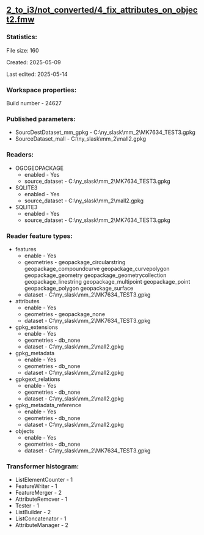 ﻿## [2_to_i3/not_converted/4_fix_attributes_on_object2.fmw](https://github.com/kicki58/kix_working_dir/blob/master/2_to_i3/not_converted/4_fix_attributes_on_object2.fmw)

### Statistics:
File size: 160

Created: 2025-05-09

Last edited: 2025-05-14


### Workspace properties:
Build number    - 24627

### Published parameters:
*  SourcDestDataset_mm_gpkg    -   C:\ny_slask\mm_2\MK7634_TEST3.gpkg
*  SourceDataset_mall    -   C:\ny_slask\mm_2\mall2.gpkg

### Readers:
*  OGCGEOPACKAGE
    * enabled    -  Yes
    * source_dataset    -   C:\ny_slask\mm_2\MK7634_TEST3.gpkg
*  SQLITE3
    * enabled    -  Yes
    * source_dataset    -   C:\ny_slask\mm_2\mall2.gpkg
*  SQLITE3
    * enabled    -  Yes
    * source_dataset    -   C:\ny_slask\mm_2\MK7634_TEST3.gpkg

### Reader feature types:
*  features
    * enable - Yes
    * geometries - geopackage_circularstring geopackage_compoundcurve geopackage_curvepolygon geopackage_geometry geopackage_geometrycollection geopackage_linestring geopackage_multipoint geopackage_point geopackage_polygon geopackage_surface
    * dataset - C:\ny_slask\mm_2\MK7634_TEST3.gpkg
*  attributes
    * enable - Yes
    * geometries - geopackage_none
    * dataset - C:\ny_slask\mm_2\MK7634_TEST3.gpkg
*  gpkg_extensions
    * enable - Yes
    * geometries - db_none
    * dataset - C:\ny_slask\mm_2\mall2.gpkg
*  gpkg_metadata
    * enable - Yes
    * geometries - db_none
    * dataset - C:\ny_slask\mm_2\mall2.gpkg
*  gpkgext_relations
    * enable - Yes
    * geometries - db_none
    * dataset - C:\ny_slask\mm_2\mall2.gpkg
*  gpkg_metadata_reference
    * enable - Yes
    * geometries - db_none
    * dataset - C:\ny_slask\mm_2\mall2.gpkg
*  objects
    * enable - Yes
    * geometries - db_none
    * dataset - C:\ny_slask\mm_2\MK7634_TEST3.gpkg




### Transformer histogram:
*  ListElementCounter    -   1
*  FeatureWriter    -   1
*  FeatureMerger    -   2
*  AttributeRemover    -   1
*  Tester    -   1
*  ListBuilder    -   2
*  ListConcatenator    -   1
*  AttributeManager    -   2

